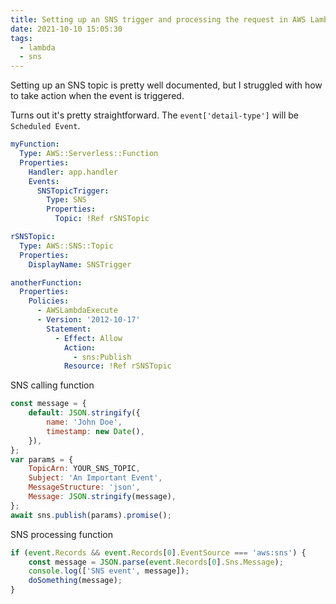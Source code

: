 ```yaml
---
title: Setting up an SNS trigger and processing the request in AWS Lambda
date: 2021-10-10 15:05:30
tags:
  - lambda
  - sns
---
```


Setting up an SNS topic is pretty well documented, but I struggled with how to take action when the event is triggered.

Turns out it's pretty straightforward. The `event['detail-type']` will be `Scheduled Event`.

```yaml
myFunction:
  Type: AWS::Serverless::Function
  Properties:
    Handler: app.handler
    Events:
      SNSTopicTrigger:
        Type: SNS
        Properties:
          Topic: !Ref rSNSTopic

rSNSTopic:
  Type: AWS::SNS::Topic
  Properties:
    DisplayName: SNSTrigger

anotherFunction:
  Properties:
    Policies:
      - AWSLambdaExecute
      - Version: '2012-10-17'
        Statement:
          - Effect: Allow
            Action:
              - sns:Publish
            Resource: !Ref rSNSTopic
```

SNS calling function

```javascript
const message = {
	default: JSON.stringify({
		name: 'John Doe',
		timestamp: new Date(),
	}),
};
var params = {
	TopicArn: YOUR_SNS_TOPIC,
	Subject: 'An Important Event',
	MessageStructure: 'json',
	Message: JSON.stringify(message),
};
await sns.publish(params).promise();
```

SNS processing function

```javascript
if (event.Records && event.Records[0].EventSource === 'aws:sns') {
	const message = JSON.parse(event.Records[0].Sns.Message);
	console.log(['SNS event', message]);
	doSomething(message);
}
```
